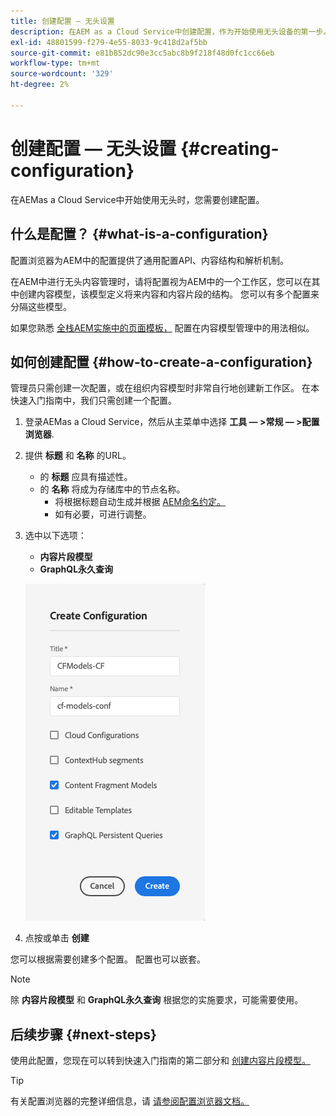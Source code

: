 ```yaml
---
title: 创建配置 — 无头设置
description: 在AEM as a Cloud Service中创建配置，作为开始使用无头设备的第一步。
exl-id: 48801599-f279-4e55-8033-9c418d2af5bb
source-git-commit: e81b852dc90e3cc5abc8b9f218f48d0fc1cc66eb
workflow-type: tm+mt
source-wordcount: '329'
ht-degree: 2%

---
```


# 创建配置 — 无头设置 {#creating-configuration}

在AEMas a Cloud Service中开始使用无头时，您需要创建配置。

## 什么是配置？ {#what-is-a-configuration}

配置浏览器为AEM中的配置提供了通用配置API、内容结构和解析机制。

在AEM中进行无头内容管理时，请将配置视为AEM中的一个工作区，您可以在其中创建内容模型，该模型定义将来内容和内容片段的结构。 您可以有多个配置来分隔这些模型。

如果您熟悉 [全栈AEM实施中的页面模板，](/help/sites-cloud/authoring/features/templates.md) 配置在内容模型管理中的用法相似。

## 如何创建配置 {#how-to-create-a-configuration}

管理员只需创建一次配置，或在组织内容模型时非常自行地创建新工作区。 在本快速入门指南中，我们只需创建一个配置。

1. 登录AEMas a Cloud Service，然后从主菜单中选择 **工具 — >常规 — >配置浏览器**.
1. 提供 **标题** 和 **名称** 的URL。
   * 的 **标题** 应具有描述性。
   * 的 **名称** 将成为存储库中的节点名称。
      * 将根据标题自动生成并根据 [AEM命名约定。](/help/implementing/developing/introduction/naming-conventions.md)
      * 如有必要，可进行调整。
1. 选中以下选项：
   * **内容片段模型**
   * **GraphQL永久查询**

   ![创建配置](../assets/create-configuration.png)

1. 点按或单击 **创建**

您可以根据需要创建多个配置。 配置也可以嵌套。

>[!NOTE]
>
>除 **内容片段模型** 和 **GraphQL永久查询** 根据您的实施要求，可能需要使用。

## 后续步骤 {#next-steps}

使用此配置，您现在可以转到快速入门指南的第二部分和 [创建内容片段模型。](create-content-model.md)

>[!TIP]
>
>有关配置浏览器的完整详细信息，请 [请参阅配置浏览器文档。](/help/implementing/developing/introduction/configurations.md)

